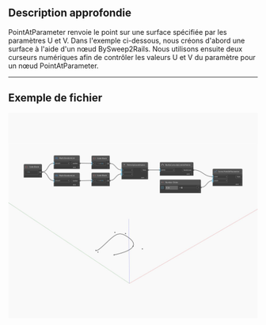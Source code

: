 ## Description approfondie
PointAtParameter renvoie le point sur une surface spécifiée par les paramètres U et V. Dans l'exemple ci-dessous, nous créons d'abord une surface à l'aide d'un nœud BySweep2Rails. Nous utilisons ensuite deux curseurs numériques afin de contrôler les valeurs U et V du paramètre pour un nœud PointAtParameter.
___
## Exemple de fichier

![PointAtParameter](./Autodesk.DesignScript.Geometry.Curve.PointAtParameter_img.jpg)

